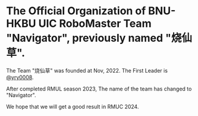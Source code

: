 # The Official Organization of BNU-HKBU UIC RoboMaster Team "Navigator", previously named "烧仙草".

The Team "烧仙草" was founded at Nov, 2022. The First Leader is [@yry0008](https://github.com/yry0008).

After completed RMUL season 2023, The name of the team has changed to "Navigator".

We hope that we will get a good result in RMUC 2024.
